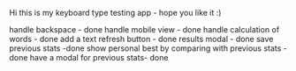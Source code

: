 Hi this is my keyboard type testing app - hope you like it :)

handle backspace - done
handle mobile view - done
handle calculation of words - done
add a text refresh button - done
results modal - done
save previous stats -done
show personal best by comparing with previous stats -done
have a modal for previous stats- done
